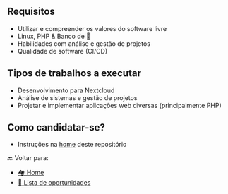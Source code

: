 ## Requisitos
* Utilizar e compreender os valores do software livre
* Linux, PHP & Banco de 🎲
* Habilidades com análise e gestão de projetos
* Qualidade de software (CI/CD)

## Tipos de trabalhos a executar
* Desenvolvimento para Nextcloud
* Análise de sistemas e gestão de projetos
* Projetar e implementar aplicações web diversas (principalmente PHP)

## Como candidatar-se?
* Instruções na [home](../README.md) deste repositório

🔙 Voltar para:
* [🏘 Home](../README.md)
* [💼 Lista de oportunidades](https://github.com/LibreCodeCoop/jobs/blob/main/docs/oportunidades.md)
